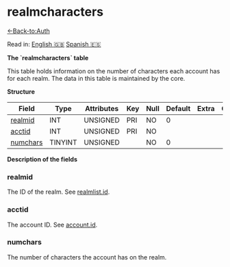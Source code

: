 # realmcharacters

[<-Back-to:Auth](database-auth.md)

Read in: [English :gb:](realmcharacters) [Spanish :es:](es/realmcharacters)

**The \`realmcharacters\` table**

This table holds information on the number of characters each account has for each realm.
The data in this table is maintained by the core.

**Structure**

| Field         | Type       | Attributes | Key | Null | Default | Extra | Comment |
| ------------- | ---------- | ---------- | --- | ---- | ------- | ----- | ------- |
| [realmid][1]  | INT        | UNSIGNED   | PRI | NO   | 0       |       |         |
| [acctid][2]   | INT        | UNSIGNED   | PRI | NO   |         |       |         |
| [numchars][3] | TINYINT    | UNSIGNED   |     | NO   | 0       |       |         |

[1]: #realmid
[2]: #acctid
[3]: #numchars

**Description of the fields**

### realmid

The ID of the realm. See [realmlist.id](realmlist#id).

### acctid

The account ID. See [account.id](account#id).

### numchars

The number of characters the account has on the realm.
